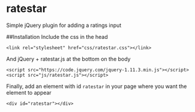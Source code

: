 # ratestar
Simple jQuery plugin for adding a ratings input

##Installation
Include the css in the head
```
<link rel="stylesheet" href="css/ratestar.css"></link>
```

And jQuery + ratestar.js at the bottom on the body
```
<script src="https://code.jquery.com/jquery-1.11.3.min.js"></script>
<script src="js/ratestar.js"></script>
```

Finally, add an element with id `ratestar` in your page where you want the element to appear
```
<div id="ratestar"></div>
```
